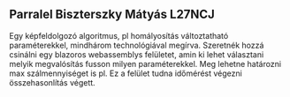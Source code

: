 ## Parralel Biszterszky Mátyás L27NCJ

Egy képfeldolgozó algoritmus, pl homályosítás változtatható paraméterekkel, mindhárom technológiával megírva. Szeretnék hozzá csinálni egy blazoros webassemblys felületet, amin ki lehet választani melyik megvalósítás fusson milyen paraméterekkel. Meg lehetne határozni max szálmennyiséget is pl. Ez a felület tudna időmérést végezni összehasonlítás végett.
